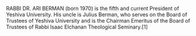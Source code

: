 RABBI DR. ARI BERMAN (born 1970) is the fifth and current President of Yeshiva University. His uncle is Julius Berman, who serves on the Board of Trustees of Yeshiva University and is the Chairman Emeritus of the Board of Trustees of Rabbi Isaac Elchanan Theological Seminary.[1]

